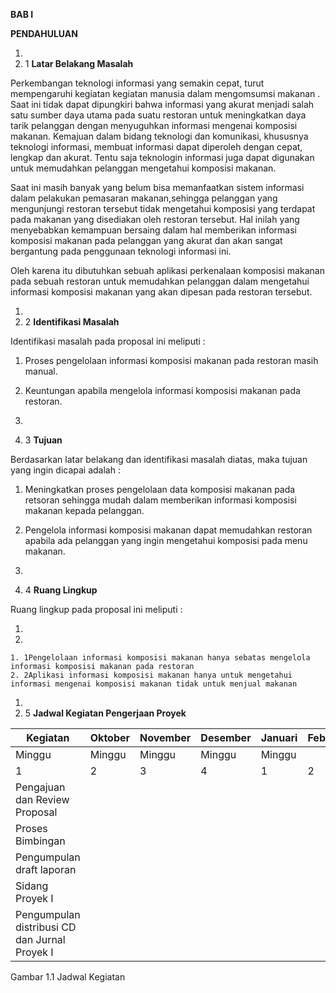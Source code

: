 **BAB I**

**PENDAHULUAN**

1.
  1. 1 **Latar Belakang Masalah**

Perkembangan teknologi informasi yang semakin cepat, turut mempengaruhi kegiatan kegiatan manusia dalam mengomsumsi makanan . Saat ini tidak dapat dipungkiri bahwa informasi yang akurat menjadi salah satu sumber daya utama pada suatu restoran untuk meningkatkan daya tarik pelanggan dengan menyuguhkan informasi mengenai komposisi makanan. Kemajuan dalam bidang teknologi dan komunikasi, khususnya teknologi informasi, membuat informasi dapat diperoleh dengan cepat, lengkap dan akurat. Tentu saja teknologin informasi juga dapat digunakan untuk memudahkan pelanggan mengetahui komposisi makanan.

Saat ini masih banyak yang belum bisa memanfaatkan sistem informasi dalam pelakukan pemasaran makanan,sehingga pelanggan yang mengunjungi restoran tersebut tidak mengetahui komposisi yang terdapat pada makanan yang disediakan oleh restoran tersebut.  Hal inilah yang menyebabkan kemampuan bersaing dalam hal memberikan informasi komposisi makanan pada pelanggan yang akurat dan akan sangat bergantung pada penggunaan teknologi informasi ini.

Oleh karena itu dibutuhkan sebuah aplikasi perkenalaan komposisi makanan pada sebuah restoran untuk memudahkan pelanggan dalam mengetahui informasi komposisi makanan yang akan dipesan pada restoran tersebut.

1.
  1. 2 **Identifikasi Masalah**

Identifikasi masalah pada proposal ini meliputi :

1. Proses pengelolaan informasi komposisi makanan pada restoran masih manual.
2. Keuntungan apabila mengelola informasi komposisi makanan pada restoran.

1.
  1. 3 **Tujuan**

Berdasarkan latar belakang dan identifikasi masalah diatas, maka tujuan yang ingin dicapai adalah :

1. Meningkatkan proses pengelolaan data komposisi makanan pada retsoran sehingga mudah dalam memberikan informasi komposisi makanan kepada pelanggan.
2. Pengelola informasi komposisi makanan dapat memudahkan restoran apabila ada pelanggan yang ingin mengetahui komposisi pada menu makanan.

1.
  1. 4 **Ruang Lingkup**

Ruang lingkup pada proposal ini meliputi :

1.
  1.
    1. 1Pengelolaan informasi komposisi makanan hanya sebatas mengelola informasi komposisi makanan pada restoran
    2. 2Aplikasi informasi komposisi makanan hanya untuk mengetahui informasi mengenai komposisi makanan tidak untuk menjual makanan

1.
  1. 5 **Jadwal Kegiatan Pengerjaan Proyek**

| Kegiatan | Oktober | November | Desember | Januari | Februari |
| --- | --- | --- | --- | --- | --- |
| Minggu | Minggu | Minggu | Minggu | Minggu |
| 1 | 2 | 3 | 4 | 1 | 2 | 3 | 4 | 1 | 2 | 3 | 4 | 1 | 2 | 3 | 4 | 1 | 2 | 3 | 4 |
| Pengajuan dan Review Proposal | | | | | | | | | | | | | | | | | | | | |
| Proses Bimbingan | | | | | | | | | | | | | | | | | | | | |
| Pengumpulan draft laporan | | | | | | | | | | | | | | | | | | | | |
| Sidang Proyek I | | | | | | | | | | | | | | | | | | | | |
| Pengumpulan distribusi CD dan Jurnal Proyek I | | | | | | | | | | | | | | | | | | | | |

Gambar 1.1 Jadwal Kegiatan